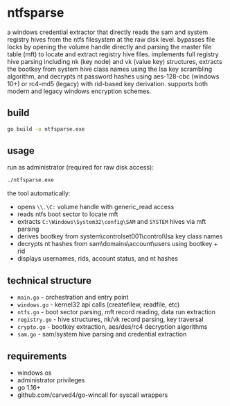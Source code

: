 # ntfsparse

a windows credential extractor that directly reads the sam and system registry hives from the ntfs filesystem at the raw disk level. bypasses file locks by opening the volume handle directly and parsing the master file table (mft) to locate and extract registry hive files. implements full registry hive parsing including nk (key node) and vk (value key) structures, extracts the bootkey from system hive class names using the lsa key scrambling algorithm, and decrypts nt password hashes using aes-128-cbc (windows 10+) or rc4-md5 (legacy) with rid-based key derivation. supports both modern and legacy windows encryption schemes.

## build

```bash
go build -o ntfsparse.exe
```

## usage

run as administrator (required for raw disk access):

```bash
./ntfsparse.exe
```

the tool automatically:
- opens `\\.\C:` volume handle with generic_read access
- reads ntfs boot sector to locate mft
- extracts `C:\Windows\System32\config\SAM` and `SYSTEM` hives via mft parsing
- derives bootkey from system\controlset001\control\lsa key class names
- decrypts nt hashes from sam\domains\account\users using bootkey + rid
- displays usernames, rids, account status, and nt hashes

## technical structure

- `main.go` - orchestration and entry point
- `windows.go` - kernel32 api calls (createfilew, readfile, etc)
- `ntfs.go` - boot sector parsing, mft record reading, data run extraction
- `registry.go` - hive structures, nk/vk record parsing, key traversal
- `crypto.go` - bootkey extraction, aes/des/rc4 decryption algorithms
- `sam.go` - sam/system hive parsing and credential extraction

## requirements

- windows os
- administrator privileges
- go 1.16+
- github.com/carved4/go-wincall for syscall wrappers

